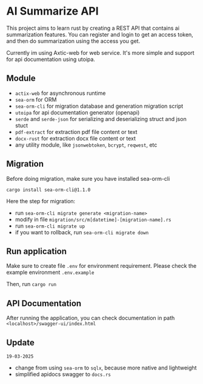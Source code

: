 # AI Summarize API

This project aims to learn rust by creating a REST API that contains ai summarization features. You can register and login to get an access token, and then do summarization using the access you get.

Currently im using Axtic-web for web service. It's more simple and support for api documentation using utoipa.

## Module
- `actix-web` for asynchronous runtime 
- `sea-orm` for ORM 
- `sea-orm-cli` for migration database and generation migration script
- `utoipa` for api documentation generator (openapi)
- `serde` and `serde-json` for serializing and deserializing struct and json stuct
- `pdf-extract` for extraction pdf file content or text
- `docx-rust` for extraction docx file content or text 
- any utility module, like `jsonwebtoken`, `bcrypt`, `reqwest`, etc

## Migration

Before doing migration, make sure you have installed sea-orm-cli

```
cargo install sea-orm-cli@1.1.0
```

Here the step for migration:
- run `sea-orm-cli migrate generate <migration-name>`
- modify in file `migration/src/m[datetime]-[migration-name].rs`
- run `sea-orm-cli migrate up`
- if you want to rollback, run `sea-orm-cli migrate down`

## Run application

Make sure to create file `.env` for environment requirement. Please check the example environment `.env.example`

Then, run `cargo run`

## API Documentation

After running the application, you can check documentation in path `<localhost>/swagger-ui/index.html`

## Update

`19-03-2025`
  - change from using `sea-orm` to `sqlx`, because more native and lightweight
  - simplified apidocs swagger to `docs.rs`